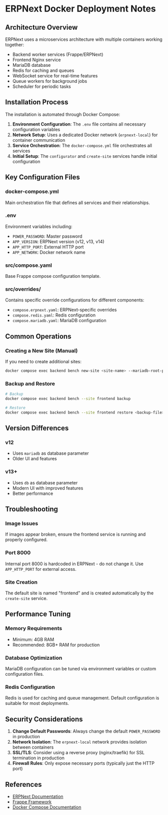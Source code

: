 # ERPNext Docker Deployment Notes

## Architecture Overview

ERPNext uses a microservices architecture with multiple containers working together:
- Backend worker services (Frappe/ERPNext)
- Frontend Nginx service
- MariaDB database
- Redis for caching and queues
- WebSocket service for real-time features
- Queue workers for background jobs
- Scheduler for periodic tasks

## Installation Process

The installation is automated through Docker Compose:

1. **Environment Configuration**: The `.env` file contains all necessary configuration variables
2. **Network Setup**: Uses a dedicated Docker network (`erpnext-local`) for container communication
3. **Service Orchestration**: The `docker-compose.yml` file orchestrates all services
4. **Initial Setup**: The `configurator` and `create-site` services handle initial configuration

## Key Configuration Files

### docker-compose.yml
Main orchestration file that defines all services and their relationships.

### .env
Environment variables including:
- `POWER_PASSWORD`: Master password
- `APP_VERSION`: ERPNext version (v12, v13, v14)
- `APP_HTTP_PORT`: External HTTP port
- `APP_NETWORK`: Docker network name

### src/compose.yaml
Base Frappe compose configuration template.

### src/overrides/
Contains specific override configurations for different components:
- `compose.erpnext.yaml`: ERPNext-specific overrides
- `compose.redis.yaml`: Redis configuration
- `compose.mariadb.yaml`: MariaDB configuration

## Common Operations

### Creating a New Site (Manual)
If you need to create additional sites:
```bash
docker compose exec backend bench new-site <site-name> --mariadb-root-password <password> --admin-password <admin-password>
```

### Backup and Restore
```bash
# Backup
docker compose exec backend bench --site frontend backup

# Restore
docker compose exec backend bench --site frontend restore <backup-file>
```

## Version Differences

### v12
- Uses `mariadb` as database parameter
- Older UI and features

### v13+
- Uses `db` as database parameter
- Modern UI with improved features
- Better performance

## Troubleshooting

### Image Issues
If images appear broken, ensure the frontend service is running and properly configured.

### Port 8000
Internal port 8000 is hardcoded in ERPNext - do not change it. Use `APP_HTTP_PORT` for external access.

### Site Creation
The default site is named "frontend" and is created automatically by the `create-site` service.

## Performance Tuning

### Memory Requirements
- Minimum: 4GB RAM
- Recommended: 8GB+ RAM for production

### Database Optimization
MariaDB configuration can be tuned via environment variables or custom configuration files.

### Redis Configuration
Redis is used for caching and queue management. Default configuration is suitable for most deployments.

## Security Considerations

1. **Change Default Passwords**: Always change the default `POWER_PASSWORD` in production
2. **Network Isolation**: The `erpnext-local` network provides isolation between containers
3. **SSL/TLS**: Consider using a reverse proxy (nginx/traefik) for SSL termination in production
4. **Firewall Rules**: Only expose necessary ports (typically just the HTTP port)

## References

- [ERPNext Documentation](https://docs.erpnext.com/)
- [Frappe Framework](https://frappeframework.com/)
- [Docker Compose Documentation](https://docs.docker.com/compose/)